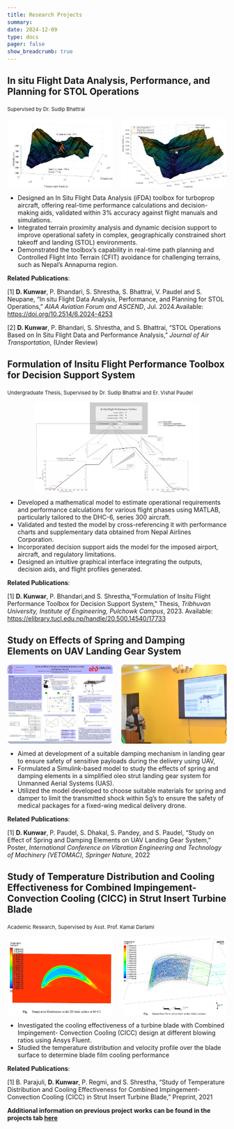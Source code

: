 ```yaml
---
title: Research Projects
summary:
date: 2024-12-09
type: docs
pager: false
show_breadcrumb: true
---
```


<!--more-->

## In situ Flight Data Analysis, Performance, and Planning for STOL Operations
<small>Supervised by Dr. Sudip Bhattrai</small>
<div style="display: flex; justify-content: space-between; gap: 10px;">
    <img src="ifda-1.png" alt="Image 1" style="width: 48%; border-radius: 8px;">
    <img src="ifda-2.png" alt="Image 2" style="width: 48%; border-radius: 8px;">
</div>

- Designed an In Situ Flight Data Analysis (iFDA) toolbox for turboprop aircraft, offering real-time performance calculations and decision-making aids, validated within 3% accuracy against flight manuals and simulations.
- Integrated terrain proximity analysis and dynamic decision support to improve operational safety in complex, geographically constrained short takeoff and landing (STOL) environments.
- Demonstrated the toolbox’s capability in real-time path planning and Controlled Flight Into Terrain (CFIT) avoidance for challenging terrains, such as Nepal’s Annapurna region.


**Related Publications**:

[1] **D. Kunwar**, P. Bhandari, S. Shrestha, S. Bhattrai, V. Paudel and S. Neupane, “In situ Flight Data Analysis, Performance, and Planning for STOL Operations,” _AIAA Aviation Forum and ASCEND_, Jul. 2024.Available: https://doi.org/10.2514/6.2024-4253

[2] **D. Kunwar**, P. Bhandari, S. Shrestha, and S. Bhattrai, “STOL Operations Based on In Situ Flight Data and Performance Analysis,” _Journal of Air Transportation_, (Under Review)

## Formulation of Insitu Flight Performance Toolbox for Decision Support System
<small>Undergraduate Thesis, Supervised by Dr. Sudip Bhattrai and Er. Vishal Paudel</small>
<div style="display: flex; justify-content: center; align-items: center; height: 100%; gap: 10px;">
    <img src="GUI.png" alt="Image 2" style="width: 75%; border-radius: 8px;">
</div>

- Developed a mathematical model to estimate operational requirements and performance calculations for various flight phases using MATLAB, particularly tailored to the DHC-6, series 300 aircraft.
- Validated and tested the model by cross-referencing it with performance charts and supplementary data obtained from Nepal Airlines Corporation.
- Incorporated decision support aids the model for the imposed airport, aircraft, and regulatory limitations.
- Designed an intuitive graphical interface integrating the outputs, decision aids, and flight profiles generated.

**Related Publications**:

[1] **D. Kunwar**, P. Bhandari,and S. Shrestha,“Formulation of Insitu Flight Performance Toolbox for Decision Support System," Thesis, _Tribhuvan University, Institute of Engineering, Pulchowk Campus_, 2023. Available: https://elibrary.tucl.edu.np/handle/20.500.14540/17733

## Study on Effects of Spring and Damping Elements on UAV Landing Gear System

<div style="display: flex; justify-content: space-between; gap: 10px;">
    <img src="LG-1.jpeg" alt="Image 1" style="width: 48%; border-radius: 8px;">
    <img src="LG-2.jpeg" alt="Image 2" style="width: 48%; border-radius: 8px;">
</div>

- Aimed at development of a suitable damping mechanism in landing gear to ensure safety of sensitive payloads during the delivery using UAV,
- Formulated a Simulink-based model to study the effects of spring and damping elements in a simplified oleo strut landing gear system for Unmanned Aerial Systems (UAS).
- Utilized the model developed to choose suitable materials for spring and damper to limit the transmitted shock within 5g’s to ensure the safety of medical packages for a fixed-wing medical delivery drone.

**Related Publications**:

[1] **D. Kunwar**, P. Paudel, S. Dhakal, S. Pandey, and S. Paudel, “Study on Effect of Spring and Damping Elements on UAV Landing Gear System,” Poster, _International Conference on Vibration Engineering and Technology of Machinery (VETOMAC), Springer Nature,_ 2022

## Study of Temperature Distribution and Cooling Effectiveness for Combined Impingement-Convection Cooling (CICC) in Strut Insert Turbine Blade
<small> Academic Research, Supervised by Asst. Prof. Kamal Darlami </small>
<div style="display: flex; justify-content: space-between; gap: 10px;">
    <img src="CICC-1.png" alt="Image 1" style="width: 48%; border-radius: 8px;">
    <img src="CICC-2.png" alt="Image 2" style="width: 48%; border-radius: 8px;">
</div>

- Investigated the cooling effectiveness of a turbine blade with Combined Impingement- Convection Cooling (CICC) design at different blowing ratios using Ansys Fluent.
-  Studied the temperature distribution and velocity profile over the blade surface to determine blade film cooling
performance

**Related Publications**:

[1] B. Parajuli, **D. Kunwar**,  P. Regmi, and S. Shrestha, “Study of Temperature Distribution and Cooling Effectiveness for Combined Impingement-Convection Cooling (CICC) in Strut Insert Turbine Blade,” Preprint, 2021



**Additional information on previous project works can be found in the projects tab <u><a href="https://www.dipeshkunwar.com.np\projects\projects">here</a></u>**